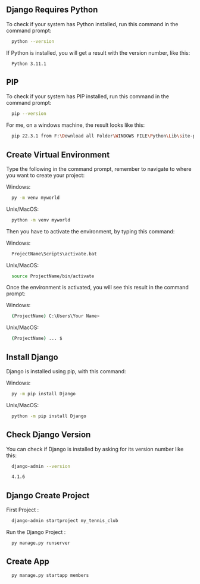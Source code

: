 
## Django Requires Python

To check if your system has Python installed, run this command in the command prompt:

```bash
  python --version
```
If Python is installed, you will get a result with the version number, like this:    

```bash
  Python 3.11.1
```

## PIP

To check if your system has PIP installed, run this command in the command prompt:

```bash
  pip --version
```
For me, on a windows machine, the result looks like this:    

```bash
  pip 22.3.1 from F:\Download all Folder\WINDOWS FILE\Python\Lib\site-packages\pip (python 3.11)
```
## Create Virtual Environment

Type the following in the command prompt, remember to navigate to where you want to create your project:

Windows:

```bash
  py -m venv myworld
```

Unix/MacOS:

```bash
  python -m venv myworld
```

Then you have to activate the environment, by typing this command:

Windows:

```bash
  ProjectName\Scripts\activate.bat
```

Unix/MacOS:

```bash
  source ProjectName/bin/activate
```


Once the environment is activated, you will see this result in the command prompt:

Windows:

```bash
  (ProjectName) C:\Users\Your Name>
```

Unix/MacOS:

```bash
  (ProjectName) ... $
```

## Install Django

Django is installed using pip, with this command:


 Windows:

```bash
  py -m pip install Django
```

Unix/MacOS:

```bash
  python -m pip install Django
```


## Check Django Version

You can check if Django is installed by asking for its version number like this:


```bash
  django-admin --version
```


```bash
  4.1.6
```

## Django Create Project

First Project :


```bash
  django-admin startproject my_tennis_club
```

Run the Django Project :

```bash
  py manage.py runserver
```

## Create App

```bash
  py manage.py startapp members
```
